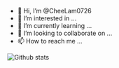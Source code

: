 - 👋 Hi, I’m @CheeLam0726
- 👀 I’m interested in ...
- 🌱 I’m currently learning ...
- 💞️ I’m looking to collaborate on ...
- 📫 How to reach me ...

<!---
CheeLam0726/CheeLam0726 is a ✨ special ✨ repository because its `README.md` (this file) appears on your GitHub profile.
You can click the Preview link to take a look at your changes.
--->

<!-- GitHub Stats -->
![Github stats](https://github-readme-stats.vercel.app/api?username=CheeLam0726)
